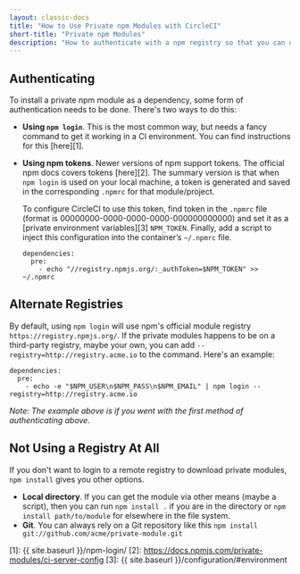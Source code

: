 ```yaml
---
layout: classic-docs
title: "How to Use Private npm Modules with CircleCI"
short-title: "Private npm Modules"
description: "How to authenticate with a npm registry so that you can use private npm modules on CircleCI."
---
```


## Authenticating
To install a private npm module as a dependency, some form of authentication 
needs to be done. There's two ways to do this:

* **Using `npm login`**. This is the most common way, but needs a fancy command 
  to get it working in a CI environment. You can find instructions for this [here][1].

* **Using npm tokens**. Newer versions of npm support tokens. The official npm 
  docs covers tokens [here][2]. The summary version is that when `npm login` is 
  used on your local machine, a token is generated and saved in the corresponding 
  `.npmrc` for that module/project.

  To configure CircleCI to use this token, find token in the `.npmrc` file
  (format is 00000000-0000-0000-0000-000000000000) and set it as a [private
  environment variables][3] `NPM_TOKEN`. Finally, add a script to inject this
  configuration into the container’s `~/.npmrc` file.

  ```
  dependencies:
    pre:
      - echo "//registry.npmjs.org/:_authToken=$NPM_TOKEN" >> ~/.npmrc
  ```

## Alternate Registries

By default, using `npm login` will use npm's official module registry 
`https://registry.npmjs.org/`. If the private modules happens to be on a 
third-party registry, maybe your own, you can add 
`--registry=http://registry.acme.io` to the command. Here's an example:

```
dependencies:
  pre:
    - echo -e "$NPM_USER\n$NPM_PASS\n$NPM_EMAIL" | npm login --registry=http://registry.acme.io
```

*Note: The example above is if you went with the first method of authenticating above.*


## Not Using a Registry At All

If you don't want to login to a remote registry to download private modules, 
`npm install` gives you other options.

* **Local directory**. If you can get the module via other means (maybe a 
script), then you can run `npm install .` if you are in the directory or `npm 
install path/to/module` for elsewhere in the file system.
* **Git**. You can always rely on a Git repository like this `npm install git://github.com/acme/private-module.git`


[1]: {{ site.baseurl }}/npm-login/ 
[2]: https://docs.npmjs.com/private-modules/ci-server-config
[3]: {{ site.baseurl }}/configuration/#environment
